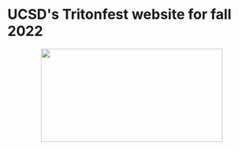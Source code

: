 # UCSD's Tritonfest website for fall 2022

<p align="center">
  <img width="368" height="190" src="http://www.fillmurray.com/460/30](http://www.fillmurray.com/460/300](https://raw.githubusercontent.com/austinhuynh/tritonfest-fall22/main/assets/images/triton-fest-header.svg)">
</p>

